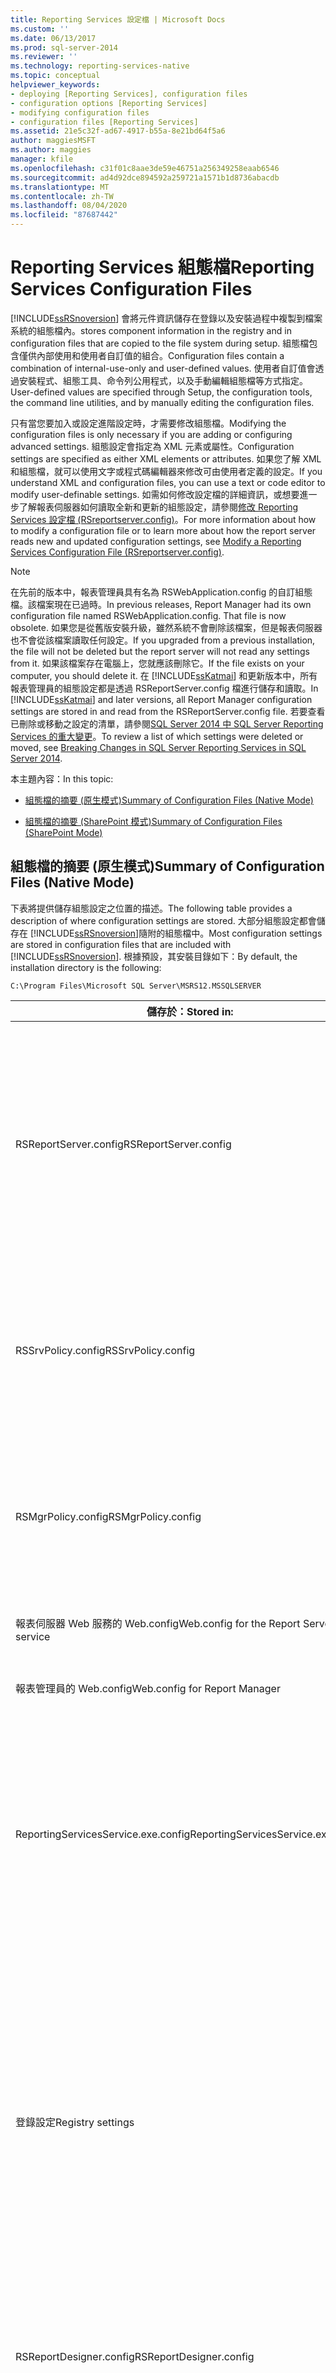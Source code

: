 ```yaml
---
title: Reporting Services 設定檔 | Microsoft Docs
ms.custom: ''
ms.date: 06/13/2017
ms.prod: sql-server-2014
ms.reviewer: ''
ms.technology: reporting-services-native
ms.topic: conceptual
helpviewer_keywords:
- deploying [Reporting Services], configuration files
- configuration options [Reporting Services]
- modifying configuration files
- configuration files [Reporting Services]
ms.assetid: 21e5c32f-ad67-4917-b55a-8e21bd64f5a6
author: maggiesMSFT
ms.author: maggies
manager: kfile
ms.openlocfilehash: c31f01c8aae3de59e46751a256349258eaab6546
ms.sourcegitcommit: ad4d92dce894592a259721a1571b1d8736abacdb
ms.translationtype: MT
ms.contentlocale: zh-TW
ms.lasthandoff: 08/04/2020
ms.locfileid: "87687442"
---
```

# <a name="reporting-services-configuration-files"></a><span data-ttu-id="68905-102">Reporting Services 組態檔</span><span class="sxs-lookup"><span data-stu-id="68905-102">Reporting Services Configuration Files</span></span>
  [!INCLUDE[ssRSnoversion](../../includes/ssrsnoversion-md.md)] <span data-ttu-id="68905-103">會將元件資訊儲存在登錄以及安裝過程中複製到檔案系統的組態檔內。</span><span class="sxs-lookup"><span data-stu-id="68905-103">stores component information in the registry and in configuration files that are copied to the file system during setup.</span></span> <span data-ttu-id="68905-104">組態檔包含僅供內部使用和使用者自訂值的組合。</span><span class="sxs-lookup"><span data-stu-id="68905-104">Configuration files contain a combination of internal-use-only and user-defined values.</span></span> <span data-ttu-id="68905-105">使用者自訂值會透過安裝程式、組態工具、命令列公用程式，以及手動編輯組態檔等方式指定。</span><span class="sxs-lookup"><span data-stu-id="68905-105">User-defined values are specified through Setup, the configuration tools, the command line utilities, and by manually editing the configuration files.</span></span>  
  
 <span data-ttu-id="68905-106">只有當您要加入或設定進階設定時，才需要修改組態檔。</span><span class="sxs-lookup"><span data-stu-id="68905-106">Modifying the configuration files is only necessary if you are adding or configuring advanced settings.</span></span> <span data-ttu-id="68905-107">組態設定會指定為 XML 元素或屬性。</span><span class="sxs-lookup"><span data-stu-id="68905-107">Configuration settings are specified as either XML elements or attributes.</span></span> <span data-ttu-id="68905-108">如果您了解 XML 和組態檔，就可以使用文字或程式碼編輯器來修改可由使用者定義的設定。</span><span class="sxs-lookup"><span data-stu-id="68905-108">If you understand XML and configuration files, you can use a text or code editor to modify user-definable settings.</span></span> <span data-ttu-id="68905-109">如需如何修改設定檔的詳細資訊，或想要進一步了解報表伺服器如何讀取全新和更新的組態設定，請參閱[修改 Reporting Services 設定檔 &#40;RSreportserver.config&#41;](modify-a-reporting-services-configuration-file-rsreportserver-config.md)。</span><span class="sxs-lookup"><span data-stu-id="68905-109">For more information about how to modify a configuration file or to learn more about how the report server reads new and updated configuration settings, see [Modify a Reporting Services Configuration File &#40;RSreportserver.config&#41;](modify-a-reporting-services-configuration-file-rsreportserver-config.md).</span></span>  
  
> [!NOTE]  
>  <span data-ttu-id="68905-110">在先前的版本中，報表管理員具有名為 RSWebApplication.config 的自訂組態檔。該檔案現在已過時。</span><span class="sxs-lookup"><span data-stu-id="68905-110">In previous releases, Report Manager had its own configuration file named RSWebApplication.config. That file is now obsolete.</span></span> <span data-ttu-id="68905-111">如果您是從舊版安裝升級，雖然系統不會刪除該檔案，但是報表伺服器也不會從該檔案讀取任何設定。</span><span class="sxs-lookup"><span data-stu-id="68905-111">If you upgraded from a previous installation, the file will not be deleted but the report server will not read any settings from it.</span></span> <span data-ttu-id="68905-112">如果該檔案存在電腦上，您就應該刪除它。</span><span class="sxs-lookup"><span data-stu-id="68905-112">If the file exists on your computer, you should delete it.</span></span> <span data-ttu-id="68905-113">在 [!INCLUDE[ssKatmai](../../includes/sskatmai-md.md)] 和更新版本中，所有報表管理員的組態設定都是透過 RSReportServer.config 檔進行儲存和讀取。</span><span class="sxs-lookup"><span data-stu-id="68905-113">In [!INCLUDE[ssKatmai](../../includes/sskatmai-md.md)] and later versions, all Report Manager configuration settings are stored in and read from the RSReportServer.config file.</span></span> <span data-ttu-id="68905-114">若要查看已刪除或移動之設定的清單，請參閱[SQL Server 2014 中 SQL Server Reporting Services 的重大變更](../breaking-changes-in-sql-server-reporting-services-in-sql-server-2016.md)。</span><span class="sxs-lookup"><span data-stu-id="68905-114">To review a list of which settings were deleted or moved, see [Breaking Changes in SQL Server Reporting Services in SQL Server 2014](../breaking-changes-in-sql-server-reporting-services-in-sql-server-2016.md).</span></span>  
  
 <span data-ttu-id="68905-115">本主題內容：</span><span class="sxs-lookup"><span data-stu-id="68905-115">In this topic:</span></span>  
  
-   [<span data-ttu-id="68905-116">組態檔的摘要 (原生模式)</span><span class="sxs-lookup"><span data-stu-id="68905-116">Summary of Configuration Files (Native Mode)</span></span>](#bkmk_config_file_Summary_native_mode)  
  
-   [<span data-ttu-id="68905-117">組態檔的摘要 (SharePoint 模式)</span><span class="sxs-lookup"><span data-stu-id="68905-117">Summary of Configuration Files (SharePoint Mode)</span></span>](#bkmk_config_file_Summary_sharepoint_mode)  
  
##  <a name="summary-of-configuration-files-native-mode"></a><a name="bkmk_config_file_Summary_native_mode"></a> <span data-ttu-id="68905-118">組態檔的摘要 (原生模式)</span><span class="sxs-lookup"><span data-stu-id="68905-118">Summary of Configuration Files (Native Mode)</span></span>  
 <span data-ttu-id="68905-119">下表將提供儲存組態設定之位置的描述。</span><span class="sxs-lookup"><span data-stu-id="68905-119">The following table provides a description of where configuration settings are stored.</span></span> <span data-ttu-id="68905-120">大部分組態設定都會儲存在 [!INCLUDE[ssRSnoversion](../../includes/ssrsnoversion-md.md)]隨附的組態檔中。</span><span class="sxs-lookup"><span data-stu-id="68905-120">Most configuration settings are stored in configuration files that are included with [!INCLUDE[ssRSnoversion](../../includes/ssrsnoversion-md.md)].</span></span> <span data-ttu-id="68905-121">根據預設，其安裝目錄如下：</span><span class="sxs-lookup"><span data-stu-id="68905-121">By default, the installation directory is the following:</span></span>  
  
```  
C:\Program Files\Microsoft SQL Server\MSRS12.MSSQLSERVER  
```  
  
|<span data-ttu-id="68905-122">儲存於：</span><span class="sxs-lookup"><span data-stu-id="68905-122">Stored in:</span></span>|<span data-ttu-id="68905-123">描述</span><span class="sxs-lookup"><span data-stu-id="68905-123">Description</span></span>|<span data-ttu-id="68905-124">Location</span><span class="sxs-lookup"><span data-stu-id="68905-124">Location</span></span>|  
|----------------|-----------------|--------------|  
|<span data-ttu-id="68905-125">RSReportServer.config</span><span class="sxs-lookup"><span data-stu-id="68905-125">RSReportServer.config</span></span>|<span data-ttu-id="68905-126">儲存報表伺服器服務之功能區的組態設定：報表管理員、報表伺服器 Web 服務，以及背景處理。</span><span class="sxs-lookup"><span data-stu-id="68905-126">Stores configuration settings for feature areas of the Report Server service: Report Manager, the Report Server Web service, and background processing.</span></span> <span data-ttu-id="68905-127">如需有關每個設定的詳細資訊，請參閱＜ [RSReportServer Configuration File](rsreportserver-config-configuration-file.md)＞。</span><span class="sxs-lookup"><span data-stu-id="68905-127">For more information about each setting, see [RSReportServer Configuration File](rsreportserver-config-configuration-file.md).</span></span>|<span data-ttu-id="68905-128">\<Installation directory>\Reporting Services \ReportServer</span><span class="sxs-lookup"><span data-stu-id="68905-128">\<Installation directory> \Reporting Services \ReportServer</span></span>|  
|<span data-ttu-id="68905-129">RSSrvPolicy.config</span><span class="sxs-lookup"><span data-stu-id="68905-129">RSSrvPolicy.config</span></span>|<span data-ttu-id="68905-130">儲存伺服器延伸模組的程式碼存取安全性原則。</span><span class="sxs-lookup"><span data-stu-id="68905-130">Stores the code access security policies for the server extensions.</span></span> <span data-ttu-id="68905-131">如需有關這個檔案的詳細資訊，請參閱＜ [Using Reporting Services Security Policy Files](../extensions/secure-development/using-reporting-services-security-policy-files.md)＞。</span><span class="sxs-lookup"><span data-stu-id="68905-131">For more information about this file, see [Using Reporting Services Security Policy Files](../extensions/secure-development/using-reporting-services-security-policy-files.md).</span></span>|<span data-ttu-id="68905-132">\<Installation directory>\Reporting Services \ReportServer</span><span class="sxs-lookup"><span data-stu-id="68905-132">\<Installation directory> \Reporting Services \ReportServer</span></span>|  
|<span data-ttu-id="68905-133">RSMgrPolicy.config</span><span class="sxs-lookup"><span data-stu-id="68905-133">RSMgrPolicy.config</span></span>|<span data-ttu-id="68905-134">儲存報表管理員的程式碼存取安全性原則。</span><span class="sxs-lookup"><span data-stu-id="68905-134">Stores the code access security policies for Report Manager.</span></span> <span data-ttu-id="68905-135">如需有關這個檔案的詳細資訊，請參閱＜ [Using Reporting Services Security Policy Files](../extensions/secure-development/using-reporting-services-security-policy-files.md)＞。</span><span class="sxs-lookup"><span data-stu-id="68905-135">For more information about this file, see [Using Reporting Services Security Policy Files](../extensions/secure-development/using-reporting-services-security-policy-files.md).</span></span>|<span data-ttu-id="68905-136">\<Installation directory>\Reporting Services Services\reportmanager</span><span class="sxs-lookup"><span data-stu-id="68905-136">\<Installation directory> \Reporting Services \ReportManager</span></span>|  
|<span data-ttu-id="68905-137">報表伺服器 Web 服務的 Web.config</span><span class="sxs-lookup"><span data-stu-id="68905-137">Web.config for the Report Server Web service</span></span>|<span data-ttu-id="68905-138">只包含 ASP.NET 所需的設定。</span><span class="sxs-lookup"><span data-stu-id="68905-138">Includes only those settings that are required for ASP.NET.</span></span>|<span data-ttu-id="68905-139">\<Installation directory>\Reporting Services \ReportServer</span><span class="sxs-lookup"><span data-stu-id="68905-139">\<Installation directory> \Reporting Services \ReportServer</span></span>|  
|<span data-ttu-id="68905-140">報表管理員的 Web.config</span><span class="sxs-lookup"><span data-stu-id="68905-140">Web.config for Report Manager</span></span>|<span data-ttu-id="68905-141">只包含 ASP.NET 所需的設定。</span><span class="sxs-lookup"><span data-stu-id="68905-141">Includes only those settings that are required for ASP.NET.</span></span>|<span data-ttu-id="68905-142">\<Installation directory>\Reporting Services Services\reportmanager</span><span class="sxs-lookup"><span data-stu-id="68905-142">\<Installation directory> \Reporting Services \ReportManager</span></span>|  
|<span data-ttu-id="68905-143">ReportingServicesService.exe.config</span><span class="sxs-lookup"><span data-stu-id="68905-143">ReportingServicesService.exe.config</span></span>|<span data-ttu-id="68905-144">儲存針對報表伺服器服務指定追蹤層級和記錄選項的組態設定。</span><span class="sxs-lookup"><span data-stu-id="68905-144">Stores configuration settings that specify the trace levels and logging options for the Report Server service.</span></span> <span data-ttu-id="68905-145">如需有關這個檔案中之元素的詳細資訊，請參閱＜ [ReportingServicesService Configuration File](reportingservicesservice-configuration-file.md)＞。</span><span class="sxs-lookup"><span data-stu-id="68905-145">For more information about the elements in this file, see [ReportingServicesService Configuration File](reportingservicesservice-configuration-file.md).</span></span>|<span data-ttu-id="68905-146">\<Installation directory>\Reporting Services \ReportServer \Bin</span><span class="sxs-lookup"><span data-stu-id="68905-146">\<Installation directory> \Reporting Services \ReportServer \Bin</span></span>|  
|<span data-ttu-id="68905-147">登錄設定</span><span class="sxs-lookup"><span data-stu-id="68905-147">Registry settings</span></span>|<span data-ttu-id="68905-148">儲存用來解除安裝 Reporting Services 的組態狀態和其他設定。</span><span class="sxs-lookup"><span data-stu-id="68905-148">Stores configuration state and other settings used to uninstall Reporting Services.</span></span> <span data-ttu-id="68905-149">如果您要疑難排解安裝或組態問題，可以檢視這些設定來取得有關報表伺服器之設定方式的資訊。</span><span class="sxs-lookup"><span data-stu-id="68905-149">If you are troubleshooting an installation or configuration problem, you can view these settings to get information about how the report server is configured.</span></span><br /><br /> <span data-ttu-id="68905-150">請勿直接修改這些設定，因為這樣做可能會讓安裝失效。</span><span class="sxs-lookup"><span data-stu-id="68905-150">Do not modify these settings directly as this can invalidate your installation.</span></span>|<span data-ttu-id="68905-151">HKEY_LOCAL_MACHINE \SOFTWARE\Microsoft \Microsoft SQL Server \\<執行個體識別碼\> \Setup</span><span class="sxs-lookup"><span data-stu-id="68905-151">HKEY_LOCAL_MACHINE \SOFTWARE \Microsoft \Microsoft SQL Server \\<InstanceID\> \Setup</span></span><br /><br /> <span data-ttu-id="68905-152">**- 和 -**</span><span class="sxs-lookup"><span data-stu-id="68905-152">**- And -**</span></span><br /><br /> <span data-ttu-id="68905-153">HKEY_LOCAL_MACHINE\SOFTWARE\Microsoft\Microsoft SQL Server\Services\ReportServer</span><span class="sxs-lookup"><span data-stu-id="68905-153">HKEY_LOCAL_MACHINE\SOFTWARE\Microsoft\Microsoft SQL Server\Services\ReportServer</span></span>|  
|<span data-ttu-id="68905-154">RSReportDesigner.config</span><span class="sxs-lookup"><span data-stu-id="68905-154">RSReportDesigner.config</span></span>|<span data-ttu-id="68905-155">儲存報表設計師的組態設定。</span><span class="sxs-lookup"><span data-stu-id="68905-155">Stores configuration settings for Report Designer.</span></span> <span data-ttu-id="68905-156">如需詳細資訊，請參閱 [RSReportDesigner Configuration File](rsreportdesigner-configuration-file.md)。</span><span class="sxs-lookup"><span data-stu-id="68905-156">For more information, see [RSReportDesigner Configuration File](rsreportdesigner-configuration-file.md).</span></span>|<span data-ttu-id="68905-157">\<drive>： \Program Files \Microsoft Visual Studio 10 \ COMMON7\IDE\PRI加值稅EASSEMBLIES Common7\ide\privateassemblies</span><span class="sxs-lookup"><span data-stu-id="68905-157">\<drive>:\Program Files \Microsoft Visual Studio 10 \Common7 \IDE \PrivateAssemblies.</span></span>|  
|<span data-ttu-id="68905-158">RSPreviewPolicy.config</span><span class="sxs-lookup"><span data-stu-id="68905-158">RSPreviewPolicy.config</span></span>|<span data-ttu-id="68905-159">儲存報表預覽期間使用之伺服器延伸模組的程式碼存取安全性原則。</span><span class="sxs-lookup"><span data-stu-id="68905-159">Stores the code access security policies for the server extensions used during report preview.</span></span> <span data-ttu-id="68905-160">如需有關這個檔案的詳細資訊，請參閱＜ [Using Reporting Services Security Policy Files](../extensions/secure-development/using-reporting-services-security-policy-files.md)＞。</span><span class="sxs-lookup"><span data-stu-id="68905-160">For more information about this file, see [Using Reporting Services Security Policy Files](../extensions/secure-development/using-reporting-services-security-policy-files.md).</span></span>|<span data-ttu-id="68905-161">C:\Program Files\Microsoft Visual Studio 10.0\Common7\IDE\PrivateAssembliesr</span><span class="sxs-lookup"><span data-stu-id="68905-161">C:\Program Files\Microsoft Visual Studio 10.0\Common7\IDE\PrivateAssembliesr</span></span>|  
  
##  <a name="summary-of-configuration-files-sharepoint-mode"></a><a name="bkmk_config_file_Summary_sharepoint_mode"></a> <span data-ttu-id="68905-162">組態檔的摘要 (SharePoint 模式)</span><span class="sxs-lookup"><span data-stu-id="68905-162">Summary of Configuration Files (SharePoint Mode)</span></span>  
 <span data-ttu-id="68905-163">下表提供用於 SharePoint 模式報表伺服器之組態檔的描述。</span><span class="sxs-lookup"><span data-stu-id="68905-163">The following table provides a description of configuration files used for a SharePoint mode report server.</span></span> <span data-ttu-id="68905-164">大部分組態設定都儲存在 SharePoint 服務應用程式資料庫中。</span><span class="sxs-lookup"><span data-stu-id="68905-164">Most configuration settings are stored in SharePoint service application databases.</span></span> <span data-ttu-id="68905-165">如需詳細資訊，請參閱 [Reporting Services SharePoint 服務和服務應用程式](../reporting-services-sharepoint-service-and-service-applications.md)。</span><span class="sxs-lookup"><span data-stu-id="68905-165">For more information, see [Reporting Services SharePoint Service and Service Applications](../reporting-services-sharepoint-service-and-service-applications.md).</span></span>  
  
 <span data-ttu-id="68905-166">根據預設，SharePoint 模式的安裝目錄如下：</span><span class="sxs-lookup"><span data-stu-id="68905-166">By default, the installation directory for SharePoint mode is the following:</span></span>  
  
```  
C:\Program Files\Common Files\Microsoft Shared\Web Server Extensions\15\WebServices\Reporting  
```  
  
|<span data-ttu-id="68905-167">儲存於：</span><span class="sxs-lookup"><span data-stu-id="68905-167">Stored in:</span></span>|<span data-ttu-id="68905-168">描述</span><span class="sxs-lookup"><span data-stu-id="68905-168">Description</span></span>|<span data-ttu-id="68905-169">Location</span><span class="sxs-lookup"><span data-stu-id="68905-169">Location</span></span>|  
|----------------|-----------------|--------------|  
|<span data-ttu-id="68905-170">RSReportServer.config</span><span class="sxs-lookup"><span data-stu-id="68905-170">RSReportServer.config</span></span>|<span data-ttu-id="68905-171">儲存報表伺服器服務之功能區的組態設定：報表管理員、報表伺服器 Web 服務，以及背景處理。</span><span class="sxs-lookup"><span data-stu-id="68905-171">Stores configuration settings for feature areas of the Report Server service: Report Manager, the Report Server Web service, and background processing.</span></span> <span data-ttu-id="68905-172">如需有關每個設定的詳細資訊，請參閱＜ [RSReportServer Configuration File](rsreportserver-config-configuration-file.md)＞。</span><span class="sxs-lookup"><span data-stu-id="68905-172">For more information about each setting, see [RSReportServer Configuration File](rsreportserver-config-configuration-file.md).</span></span>|<span data-ttu-id="68905-173">\<Installation directory>\Reporting Services \ReportServer</span><span class="sxs-lookup"><span data-stu-id="68905-173">\<Installation directory> \Reporting Services \ReportServer</span></span>|  
|<span data-ttu-id="68905-174">RSSrvPolicy.config</span><span class="sxs-lookup"><span data-stu-id="68905-174">RSSrvPolicy.config</span></span>|<span data-ttu-id="68905-175">儲存伺服器延伸模組的程式碼存取安全性原則。</span><span class="sxs-lookup"><span data-stu-id="68905-175">Stores the code access security policies for the server extensions.</span></span> <span data-ttu-id="68905-176">如需有關這個檔案的詳細資訊，請參閱＜ [Using Reporting Services Security Policy Files](../extensions/secure-development/using-reporting-services-security-policy-files.md)＞。</span><span class="sxs-lookup"><span data-stu-id="68905-176">For more information about this file, see [Using Reporting Services Security Policy Files](../extensions/secure-development/using-reporting-services-security-policy-files.md).</span></span>|<span data-ttu-id="68905-177">\<Installation directory>\Reporting Services \ReportServer</span><span class="sxs-lookup"><span data-stu-id="68905-177">\<Installation directory> \Reporting Services \ReportServer</span></span>|  
|<span data-ttu-id="68905-178">報表伺服器 Web 服務的 Web.config</span><span class="sxs-lookup"><span data-stu-id="68905-178">Web.config for the Report Server Web service</span></span>|<span data-ttu-id="68905-179">只包含 ASP.NET 所需的設定。</span><span class="sxs-lookup"><span data-stu-id="68905-179">Includes only those settings that are required for ASP.NET.</span></span>|<span data-ttu-id="68905-180">\<Installation directory>\Reporting Services \ReportServer</span><span class="sxs-lookup"><span data-stu-id="68905-180">\<Installation directory> \Reporting Services \ReportServer</span></span>|  
|<span data-ttu-id="68905-181">登錄設定</span><span class="sxs-lookup"><span data-stu-id="68905-181">Registry settings</span></span>|<span data-ttu-id="68905-182">儲存用來解除安裝 Reporting Services 的組態狀態和其他設定。</span><span class="sxs-lookup"><span data-stu-id="68905-182">Stores configuration state and other settings used to uninstall Reporting Services.</span></span> <span data-ttu-id="68905-183">同時儲存有關每個 [!INCLUDE[ssRSnoversion](../../includes/ssrsnoversion-md.md)] 服務應用程式的資訊。</span><span class="sxs-lookup"><span data-stu-id="68905-183">Also stores information about each [!INCLUDE[ssRSnoversion](../../includes/ssrsnoversion-md.md)] service application.</span></span><br /><br /> <span data-ttu-id="68905-184">請勿直接修改這些設定，因為這樣做可能會讓安裝失效。</span><span class="sxs-lookup"><span data-stu-id="68905-184">Do not modify these settings directly as this can invalidate your installation.</span></span>|<span data-ttu-id="68905-185">HKEY_LOCAL_MACHINE \SOFTWARE\Microsoft \Microsoft SQL Server \\<執行個體識別碼\> \Setup</span><span class="sxs-lookup"><span data-stu-id="68905-185">HKEY_LOCAL_MACHINE \SOFTWARE \Microsoft \Microsoft SQL Server \\<InstanceID\> \Setup</span></span><br /><br /> <span data-ttu-id="68905-186">範例執行個體識別碼：MSSQL12.MSSQLSERVER</span><span class="sxs-lookup"><span data-stu-id="68905-186">Example instance ID: MSSQL12.MSSQLSERVER</span></span><br /><br /> <span data-ttu-id="68905-187">**- 和 -**</span><span class="sxs-lookup"><span data-stu-id="68905-187">**- And -**</span></span><br /><br /> <span data-ttu-id="68905-188">HKEY_LOCAL_MACHINE\SOFTWARE\Microsoft\Microsoft SQL Server\Reporting Services\Service Applications</span><span class="sxs-lookup"><span data-stu-id="68905-188">HKEY_LOCAL_MACHINE\SOFTWARE\Microsoft\Microsoft SQL Server\Reporting Services\Service Applications</span></span>|  
|<span data-ttu-id="68905-189">RSReportDesigner.config</span><span class="sxs-lookup"><span data-stu-id="68905-189">RSReportDesigner.config</span></span>|<span data-ttu-id="68905-190">儲存報表設計師的組態設定。</span><span class="sxs-lookup"><span data-stu-id="68905-190">Stores configuration settings for Report Designer.</span></span> <span data-ttu-id="68905-191">如需詳細資訊，請參閱 [RSReportDesigner Configuration File](rsreportdesigner-configuration-file.md)。</span><span class="sxs-lookup"><span data-stu-id="68905-191">For more information, see [RSReportDesigner Configuration File](rsreportdesigner-configuration-file.md).</span></span>|<span data-ttu-id="68905-192">\<drive>： \Program Files \Microsoft Visual Studio 10 \ COMMON7\IDE\PRI加值稅EASSEMBLIES Common7\ide\privateassemblies</span><span class="sxs-lookup"><span data-stu-id="68905-192">\<drive>:\Program Files \Microsoft Visual Studio 10 \Common7 \IDE \PrivateAssemblies.</span></span>|  
  
## <a name="see-also"></a><span data-ttu-id="68905-193">另請參閱</span><span class="sxs-lookup"><span data-stu-id="68905-193">See Also</span></span>  
 <span data-ttu-id="68905-194">[Reporting Services 報表伺服器 &#40;原生模式&#41;](reporting-services-report-server-native-mode.md) </span><span class="sxs-lookup"><span data-stu-id="68905-194">[Reporting Services Report Server &#40;Native Mode&#41;](reporting-services-report-server-native-mode.md) </span></span>  
 <span data-ttu-id="68905-195">[Reporting Services 延伸模組](../extensions/reporting-services-extensions.md) </span><span class="sxs-lookup"><span data-stu-id="68905-195">[Reporting Services Extensions](../extensions/reporting-services-extensions.md) </span></span>  
 <span data-ttu-id="68905-196">[rsconfig 公用程式 &#40;SSRS&#41;](../tools/rsconfig-utility-ssrs.md) </span><span class="sxs-lookup"><span data-stu-id="68905-196">[rsconfig Utility &#40;SSRS&#41;](../tools/rsconfig-utility-ssrs.md) </span></span>  
 [<span data-ttu-id="68905-197">啟動與停止報表伺服器服務</span><span class="sxs-lookup"><span data-stu-id="68905-197">Start and Stop the Report Server Service</span></span>](start-and-stop-the-report-server-service.md)  
  
  
